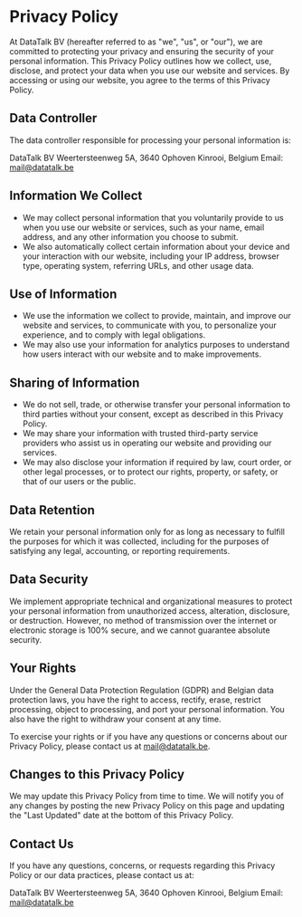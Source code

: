 # Privacy Policy

At DataTalk BV (hereafter referred to as "we", "us", or "our"), we are committed to protecting your privacy and ensuring the security of your personal information. This Privacy Policy outlines how we collect, use, disclose, and protect your data when you use our website and services. By accessing or using our website, you agree to the terms of this Privacy Policy.

## Data Controller

The data controller responsible for processing your personal information is:

DataTalk BV
Weertersteenweg 5A, 3640 Ophoven Kinrooi, Belgium
Email: mail@datatalk.be

## Information We Collect

- We may collect personal information that you voluntarily provide to us when you use our website or services, such as your name, email address, and any other information you choose to submit.
- We also automatically collect certain information about your device and your interaction with our website, including your IP address, browser type, operating system, referring URLs, and other usage data.

## Use of Information

- We use the information we collect to provide, maintain, and improve our website and services, to communicate with you, to personalize your experience, and to comply with legal obligations.
- We may also use your information for analytics purposes to understand how users interact with our website and to make improvements.

## Sharing of Information

- We do not sell, trade, or otherwise transfer your personal information to third parties without your consent, except as described in this Privacy Policy.
- We may share your information with trusted third-party service providers who assist us in operating our website and providing our services.
- We may also disclose your information if required by law, court order, or other legal processes, or to protect our rights, property, or safety, or that of our users or the public.

## Data Retention

We retain your personal information only for as long as necessary to fulfill the purposes for which it was collected, including for the purposes of satisfying any legal, accounting, or reporting requirements.

## Data Security

We implement appropriate technical and organizational measures to protect your personal information from unauthorized access, alteration, disclosure, or destruction. However, no method of transmission over the internet or electronic storage is 100% secure, and we cannot guarantee absolute security.

## Your Rights

Under the General Data Protection Regulation (GDPR) and Belgian data protection laws, you have the right to access, rectify, erase, restrict processing, object to processing, and port your personal information. You also have the right to withdraw your consent at any time.

To exercise your rights or if you have any questions or concerns about our Privacy Policy, please contact us at mail@datatalk.be.

## Changes to this Privacy Policy

We may update this Privacy Policy from time to time. We will notify you of any changes by posting the new Privacy Policy on this page and updating the "Last Updated" date at the bottom of this Privacy Policy.

## Contact Us

If you have any questions, concerns, or requests regarding this Privacy Policy or our data practices, please contact us at:

DataTalk BV
Weertersteenweg 5A, 3640 Ophoven Kinrooi, Belgium
Email: mail@datatalk.be
